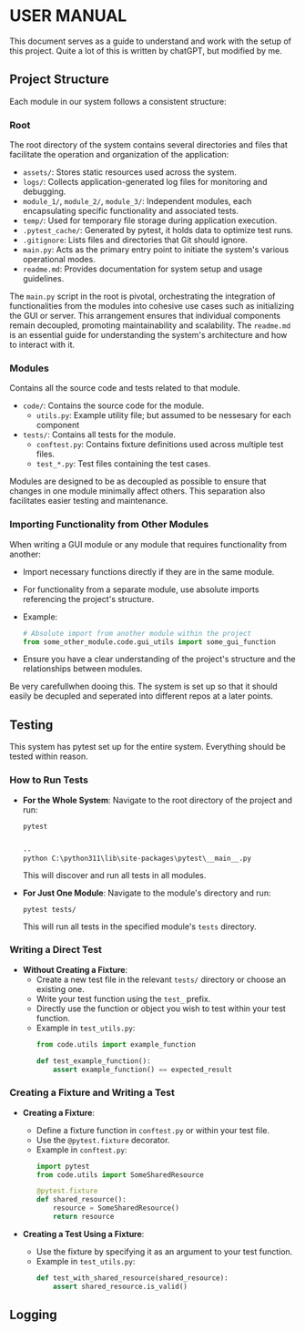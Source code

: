 # USER MANUAL
This document serves as a guide to understand and work with the setup of this project. 
Quite a lot of this is written by chatGPT, but modified by me. 

## Project Structure
Each module in our system follows a consistent structure:

### Root

The root directory of the system contains several directories and files that facilitate the operation and organization of the application:

- `assets/`: Stores static resources used across the system.
- `logs/`: Collects application-generated log files for monitoring and debugging.
- `module_1/`, `module_2/`, `module_3/`: Independent modules, each encapsulating specific functionality and associated tests.
- `temp/`: Used for temporary file storage during application execution.
- `.pytest_cache/`: Generated by pytest, it holds data to optimize test runs.
- `.gitignore`: Lists files and directories that Git should ignore.
- `main.py`: Acts as the primary entry point to initiate the system's various operational modes.
- `readme.md`: Provides documentation for system setup and usage guidelines.

The `main.py` script in the root is pivotal, orchestrating the integration of functionalities from the modules into cohesive use cases such as initializing the GUI or server. This arrangement ensures that individual components remain decoupled, promoting maintainability and scalability. The `readme.md` is an essential guide for understanding the system's architecture and how to interact with it.

### Modules
Contains all the source code and tests related to that module.
  - `code/`: Contains the source code for the module.
    - `utils.py`: Example utility file; but assumed to be nessesary for each component
  - `tests/`: Contains all tests for the module.
    - `conftest.py`: Contains fixture definitions used across multiple test files.
    - `test_*.py`: Test files containing the test cases.

Modules are designed to be as decoupled as possible to ensure that changes in one module minimally affect others. This separation also facilitates easier testing and maintenance.

### Importing Functionality from Other Modules
When writing a GUI module or any module that requires functionality from another:
- Import necessary functions directly if they are in the same module.
- For functionality from a separate module, use absolute imports referencing the project's structure.
- Example:
  ```python
  # Absolute import from another module within the project
  from some_other_module.code.gui_utils import some_gui_function
  ```

- Ensure you have a clear understanding of the project's structure and the relationships between modules.

Be very carefullwhen dooing this. The system is set up so that it should easily be decupled and seperated into different repos at a later points. 


## Testing
This system has pytest set up for the entire system. Everything should be tested within reason. 

### How to Run Tests

- **For the Whole System**: Navigate to the root directory of the project and run:
  ```
  pytest


  --
  python C:\python311\lib\site-packages\pytest\__main__.py
  ```
  This will discover and run all tests in all modules.

- **For Just One Module**: Navigate to the module's directory and run:
  ```
  pytest tests/
  ```
  This will run all tests in the specified module's `tests` directory.

### Writing a Direct Test

- **Without Creating a Fixture**:
  - Create a new test file in the relevant `tests/` directory or choose an existing one.
  - Write your test function using the `test_` prefix.
  - Directly use the function or object you wish to test within your test function.
  - Example in `test_utils.py`:
    ```python
    from code.utils import example_function
    
    def test_example_function():
        assert example_function() == expected_result
    ```

### Creating a Fixture and Writing a Test

- **Creating a Fixture**:
  - Define a fixture function in `conftest.py` or within your test file.
  - Use the `@pytest.fixture` decorator.
  - Example in `conftest.py`:
    ```python
    import pytest
    from code.utils import SomeSharedResource
    
    @pytest.fixture
    def shared_resource():
        resource = SomeSharedResource()
        return resource
    ```

- **Creating a Test Using a Fixture**:
  - Use the fixture by specifying it as an argument to your test function.
  - Example in `test_utils.py`:
    ```python
    def test_with_shared_resource(shared_resource):
        assert shared_resource.is_valid()
    ```

## Logging

